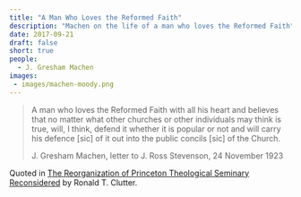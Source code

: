 ```yaml
---
title: "A Man Who Loves the Reformed Faith"
description: "Machen on the life of a man who loves the Reformed Faith"
date: 2017-09-21
draft: false
short: true
people:
  - J. Gresham Machen
images:
 - images/machen-moody.png
---
```


<blockquote class="blockquote">
  <p class="mb-0">A man who loves the Reformed Faith with all his heart and believes that no matter what other churches or other individuals may think is true, will, I think, defend it whether it is popular or not and will carry his defence [sic] of it out into the public concils [sic] of the Church.</p>
  <footer class="blockquote-footer">J. Gresham Machen, letter to J. Ross Stevenson, 24 November 1923</footer>
</blockquote>

<span class="small">Quoted in [The Reorganization of Princeton Theological Seminary Reconsidered](https://biblicalstudies.org.uk/pdf/gtj/07-2_179.pdf) by Ronald T. Clutter.</span>